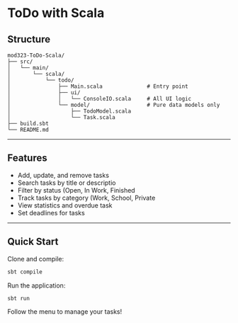 # ToDo with Scala

## Structure
````
mod323-ToDo-Scala/
├── src/
│   └── main/
│       └── scala/
│           └── todo/
│               ├── Main.scala              # Entry point
│               ├── ui/
│               │   └── ConsoleIO.scala     # All UI logic
│               └── model/                  # Pure data models only
│                   ├── TodoModel.scala
│                   └── Task.scala
├── build.sbt
└── README.md
````

----

## Features
- Add, update, and remove tasks
- Search tasks by title or descriptio
- Filter by status (Open, In Work, Finished
- Track tasks by category (Work, School, Private
- View statistics and overdue task
- Set deadlines for tasks
---
## Quick Start

Clone and compile:
```bash
sbt compile
```

Run the application:
```bash
sbt run
```

Follow the menu to manage your tasks!
